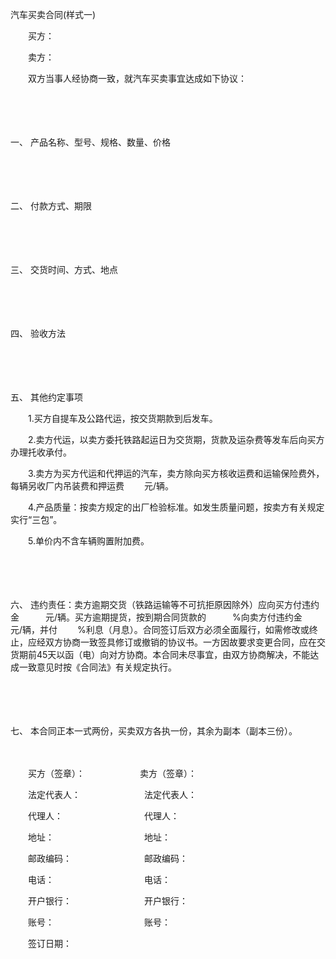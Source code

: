 



汽车买卖合同(样式一)



 

　　买方：

　　卖方：

　　双方当事人经协商一致，就汽车买卖事宜达成如下协议：

　　

　　

一、
产品名称、型号、规格、数量、价格

　　

　　

二、
付款方式、期限

　　

　　

三、
交货时间、方式、地点

　　

　　

四、
验收方法

　　

　　

五、
其他约定事项

　　1.买方自提车及公路代运，按交货期款到后发车。

　　2.卖方代运，以卖方委托铁路起运日为交货期，货款及运杂费等发车后向买方办理托收承付。

　　3.卖方为买方代运和代押运的汽车，卖方除向买方核收运费和运输保险费外，每辆另收厂内吊装费和押运费　　 元/辆。

　　4.产品质量：按卖方规定的出厂检验标准。如发生质量问题，按卖方有关规定实行“三包”。

　　5.单价内不含车辆购置附加费。

　　

　　

六、
违约责任：卖方逾期交货（铁路运输等不可抗拒原因除外）应向买方付违约金　　　元/辆。买方逾期提货，按到期合同货款的　　　%向卖方付违约金　　　元/辆，并付　　 %利息（月息）。合同签订后双方必须全面履行，如需修改或终止，应经双方协商一致签具修订或撤销的协议书。一方因故要求变更合同，应在交货期前45天以函（电）向对方协商。本合同未尽事宜，由双方协商解决，不能达成一致意见时按《合同法》有关规定执行。

　　

　　

七、
本合同正本一式两份，买卖双方各执一份，其余为副本（副本三份）。　　

　　

　　买方（签章）：　　　　　　 卖方（签章）：

　　法定代表人：　　　　　　　 法定代表人：

　　代理人：　　　　　　　　　 代理人：

　　地址：　　　　　　　　　　 地址：

　　邮政编码：　　　　　　　　 邮政编码：

　　电话：　　　　　　　　　　 电话：

　　开户银行：　　　　　　　　 开户银行：

　　账号：　　　　　　　　　　 账号：

　　签订日期：